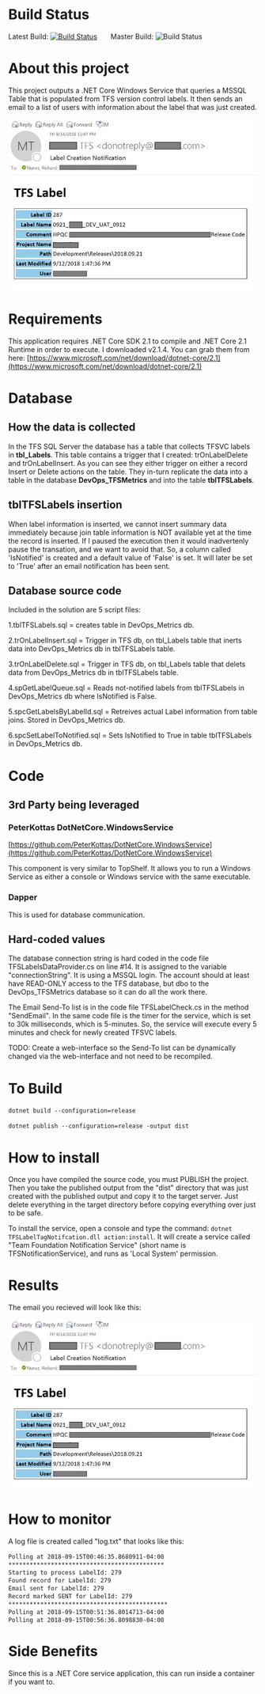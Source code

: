 # Build Status

Latest Build: [![Build Status](https://dev.azure.com/Antebios/Antebios/_apis/build/status/tfs-label-notification)](https://dev.azure.com/Antebios/Antebios/_build/latest?definitionId=1) &nbsp; &nbsp; &nbsp; Master Build: ![Build Status](https://dev.azure.com/Antebios/Antebios/_apis/build/status/tfs-label-notification?branchName=master)

# About this project

This project outputs a .NET Core Windows Service that queries a MSSQL Table that is populated from TFS version control labels.  It then sends an email to a list of users with information about the label that was just created.

  ![Screenshot](./images/outlook1.jpg)

# Requirements
  This application requires .NET Core SDK 2.1 to compile and .NET Core 2.1 Runtime in order to execute.  I downloaded v2.1.4.  You can grab them from here:  [https://www.microsoft.com/net/download/dotnet-core/2.1](https://www.microsoft.com/net/download/dotnet-core/2.1)

# Database

## How the data is collected
 In the TFS SQL Server the database has a table that collects TFSVC labels in **tbl\_Labels**.  This table contains a trigger that I created:  trOnLabelDelete and trOnLabelInsert.  As you can see they either trigger on either a record Insert or Delete actions on the table.  They in-turn replicate the data into a table in the database **DevOps_TFSMetrics** and into the table **tblTFSLabels**.

## tblTFSLabels insertion
  When label information is inserted, we cannot insert summary data immediately because join table information is NOT available yet at the time the record is inserted.  If I paused the execution then it would inadvertenly pause the transation, and we want to avoid that.  So, a column called 'IsNotified' is created and a default value of 'False' is set.  It will later be set to 'True' after an email notification has been sent.

## Database source code
  Included in the solution are 5 script files:

  1.tblTFSLabels.sql = creates table in DevOps\_Metrics db.
  
  2.trOnLabelInsert.sql = Trigger in TFS db, on tbl_Labels table that inerts data into DevOps\_Metrics db in tblTFSLabels table.
  
  3.trOnLabelDelete.sql = Trigger in TFS db, on tbl_Labels table that delets data from DevOps\_Metrics db in tblTFSLabels table.
  
  4.spGetLabelQueue.sql = Reads not-notified labels from tblTFSLabels in DevOps\_Metrics db where IsNotified is False.
  
  5.spcGetLabelsByLabelId.sql = Retreives actual Label information from table joins.  Stored in DevOps\_Metrics db.
  
  6.spcSetLabelToNotified.sql = Sets IsNotified to True in table tblTFSLabels in DevOps\_Metrics db.

# Code

## 3rd Party being leveraged

### PeterKottas DotNetCore.WindowsService

[https://github.com/PeterKottas/DotNetCore.WindowsService](https://github.com/PeterKottas/DotNetCore.WindowsService)

This component is very similar to TopShelf.  It allows you to run a Windows Service as either a console or Windows service with the same executable.

### Dapper
 This is used for database communication.

## Hard-coded values
  The database connection string is hard coded in the code file TFSLabelsDataProvider.cs on line #14.  It is assigned to the variable "connectionString".  It is using a MSSQL login.  The account should at least have READ-ONLY access to the TFS database, but dbo to the DevOps\_TFSMetrics database so it can do all the work there.

  The Email Send-To list is in the code file TFSLabelCheck.cs in the method "SendEmail".  In the same code file is the timer for the service, which is set to 30k milliseconds, which is 5-minutes.  So, the service will execute every 5 minutes and check for newly created TFSVC labels.

  TODO:  Create a web-interface so the Send-To list can be dynamically changed via the web-interface and not need to be recompiled.

# To Build

`dotnet build --configuration=release`

`dotnet publish --configuration=release -output dist`

# How to install
  Once you have compiled the source code, you must PUBLISH the project.  Then you take the published output from the "dist" directory that was just created with the published output and copy it to the target server.  Just delete everything in the target directory before copying everything over just to be safe.

  To install the service, open a console and type the command: `dotnet TFSLabelTagNotifcation.dll action:install`.  It will create a service called "Team Foundation Notification Service" (short name is TFSNotificationService), and runs as 'Local System' permission.

# Results
  The email you recieved will look like this:

  ![Screenshot](./images/outlook1.jpg)

# How to monitor
  A log file is created called "log.txt" that looks like this:
```Started
Polling at 2018-09-15T00:46:35.8680911-04:00
********************************************
Starting to process LabelId: 279
Found record for LabelId: 279
Email sent for LabelId: 279
Record marked SENT for LabelId: 279
*********************************************
Polling at 2018-09-15T00:51:36.8014713-04:00
Polling at 2018-09-15T00:56:36.8098830-04:00
```

# Side Benefits
  Since this is a .NET Core service application, this can run inside a container if you want to.